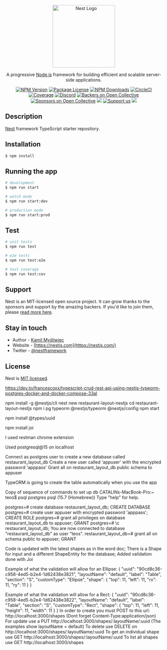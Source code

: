 <p align="center">
  <a href="http://nestjs.com/" target="blank"><img src="https://nestjs.com/img/logo-small.svg" width="200" alt="Nest Logo" /></a>
</p>

[circleci-image]: https://img.shields.io/circleci/build/github/nestjs/nest/master?token=abc123def456
[circleci-url]: https://circleci.com/gh/nestjs/nest

  <p align="center">A progressive <a href="http://nodejs.org" target="_blank">Node.js</a> framework for building efficient and scalable server-side applications.</p>
    <p align="center">
<a href="https://www.npmjs.com/~nestjscore" target="_blank"><img src="https://img.shields.io/npm/v/@nestjs/core.svg" alt="NPM Version" /></a>
<a href="https://www.npmjs.com/~nestjscore" target="_blank"><img src="https://img.shields.io/npm/l/@nestjs/core.svg" alt="Package License" /></a>
<a href="https://www.npmjs.com/~nestjscore" target="_blank"><img src="https://img.shields.io/npm/dm/@nestjs/common.svg" alt="NPM Downloads" /></a>
<a href="https://circleci.com/gh/nestjs/nest" target="_blank"><img src="https://img.shields.io/circleci/build/github/nestjs/nest/master" alt="CircleCI" /></a>
<a href="https://coveralls.io/github/nestjs/nest?branch=master" target="_blank"><img src="https://coveralls.io/repos/github/nestjs/nest/badge.svg?branch=master#9" alt="Coverage" /></a>
<a href="https://discord.gg/G7Qnnhy" target="_blank"><img src="https://img.shields.io/badge/discord-online-brightgreen.svg" alt="Discord"/></a>
<a href="https://opencollective.com/nest#backer" target="_blank"><img src="https://opencollective.com/nest/backers/badge.svg" alt="Backers on Open Collective" /></a>
<a href="https://opencollective.com/nest#sponsor" target="_blank"><img src="https://opencollective.com/nest/sponsors/badge.svg" alt="Sponsors on Open Collective" /></a>
  <a href="https://paypal.me/kamilmysliwiec" target="_blank"><img src="https://img.shields.io/badge/Donate-PayPal-ff3f59.svg"/></a>
    <a href="https://opencollective.com/nest#sponsor"  target="_blank"><img src="https://img.shields.io/badge/Support%20us-Open%20Collective-41B883.svg" alt="Support us"></a>
  <a href="https://twitter.com/nestframework" target="_blank"><img src="https://img.shields.io/twitter/follow/nestframework.svg?style=social&label=Follow"></a>
</p>
  <!--[![Backers on Open Collective](https://opencollective.com/nest/backers/badge.svg)](https://opencollective.com/nest#backer)
  [![Sponsors on Open Collective](https://opencollective.com/nest/sponsors/badge.svg)](https://opencollective.com/nest#sponsor)-->

## Description

[Nest](https://github.com/nestjs/nest) framework TypeScript starter repository.

## Installation

```bash
$ npm install
```

## Running the app

```bash
# development
$ npm run start

# watch mode
$ npm run start:dev

# production mode
$ npm run start:prod
```

## Test

```bash
# unit tests
$ npm run test

# e2e tests
$ npm run test:e2e

# test coverage
$ npm run test:cov
```

## Support

Nest is an MIT-licensed open source project. It can grow thanks to the sponsors and support by the amazing backers. If you'd like to join them, please [read more here](https://docs.nestjs.com/support).

## Stay in touch

- Author - [Kamil Myśliwiec](https://kamilmysliwiec.com)
- Website - [https://nestjs.com](https://nestjs.com/)
- Twitter - [@nestframework](https://twitter.com/nestframework)

## License

Nest is [MIT licensed](LICENSE).


https://dev.to/francescoxx/typescript-crud-rest-api-using-nestjs-typeorm-postgres-docker-and-docker-compose-33al

npm install -g @nestjs/cli
nest new restaurant-layout-nestjs
cd restaurant-layout-nestjs
npm i pg typeorm @nestjs/typeorm @nestjs/config
npm start

npm install @types/uuid

npm install joi

I used restman chrome extension

Used postgresql@15 on localhost

Connect as postgres user to create a new database called restaurant_layout_db
Create a new user called 'appuser' with the encrypted password 'apppass'
Grant all on restaurant_layout_db public schema to appuser

TypeORM is going to create the table automatically when you use the app

Copy of sequence of commands to set up db
CATALINs-MacBook-Pro:~ teos$ psql postgres
psql (15.7 (Homebrew))
Type "help" for help.

postgres=# create database restaurant_layout_db;
CREATE DATABASE
postgres=# create user appuser with encrypted password 'apppass';
CREATE ROLE
postgres=# grant all privileges on database restaurant_layout_db to appuser;
GRANT
postgres=# \c restaurant_layout_db;
You are now connected to database "restaurant_layout_db" as user "teos".
restaurant_layout_db=# grant all on schema public to appuser;
GRANT

Code is updated with the latest shapes as in the word doc; There is a Shape for input and a different ShapeEntity for the database; Added validation done with Joi

Example of what the validation will allow for an Ellipse:
{
    "uuid": "90cd8c36-c958-4ed5-b2e4-1d62438e3821",
    "layoutName": "default",
    "label": "Table",
    "section": "S",
    "customType": "Ellipse",
    "shape": {
        "top": 11,
        "left": 11,
        "rx": 11,
        "ry": 11
    }
}

Example of what the validation will allow for a Rect:
{
    "uuid": "90cd8c36-c958-4ed5-b2e4-1d62438e3822",
    "layoutName": "default",
    "label": "Table",
    "section": "S",
    "customType": "Rect",
    "shape": {
        "top": 11,
        "left": 11,
        "height": 11,
        "width": 11
    }
}
In order to create you must POST to this url: http://localhost:3000/shapes (Dont forget Content-Type:application/json)
For update use a PUT http://localhost:3000/shapes/:layoutName/:uuid (The examples show layoutName = default)
To delete use DELETE on http://localhost:3000/shapes/:layoutName/:uuid
To get an individual shape use GET http://localhost:3000/shapes/:layoutName/:uuid
To list all shapes use GET http://localhost:3000/shapes